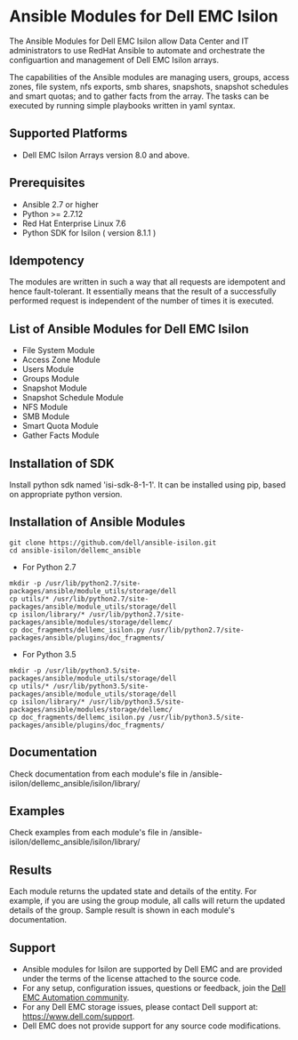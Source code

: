 # Ansible Modules for Dell EMC Isilon
The Ansible Modules for Dell EMC Isilon allow Data Center and IT administrators to use RedHat Ansible to automate and orchestrate the configuartion and management of Dell EMC Isilon arrays.

The capabilities of the Ansible modules are managing users, groups, access zones, file system, nfs exports, smb shares, snapshots, snapshot schedules and smart quotas; and to gather facts from the array. The tasks can be executed by running simple playbooks written in yaml syntax.

## Supported Platforms
  * Dell EMC Isilon Arrays version 8.0 and above.

## Prerequisites
  * Ansible 2.7 or higher
  * Python >= 2.7.12
  * Red Hat Enterprise Linux 7.6
  * Python SDK for Isilon ( version 8.1.1 )

## Idempotency
The modules are written in such a way that all requests are idempotent and hence fault-tolerant. It essentially means that the result of a successfully performed request is independent of the number of times it is executed.

## List of Ansible Modules for Dell EMC Isilon
  * File System Module
  * Access Zone Module
  * Users Module
  * Groups Module
  * Snapshot Module
  * Snapshot Schedule Module
  * NFS Module
  * SMB Module
  * Smart Quota Module
  * Gather Facts Module

## Installation of SDK
Install python sdk named 'isi-sdk-8-1-1'. It can be installed using pip, based on appropriate python version.

## Installation of Ansible Modules 
```
git clone https://github.com/dell/ansible-isilon.git
cd ansible-isilon/dellemc_ansible
```
* For Python 2.7
```
mkdir -p /usr/lib/python2.7/site-packages/ansible/module_utils/storage/dell
cp utils/* /usr/lib/python2.7/site-packages/ansible/module_utils/storage/dell 
cp isilon/library/* /usr/lib/python2.7/site-packages/ansible/modules/storage/dellemc/
cp doc_fragments/dellemc_isilon.py /usr/lib/python2.7/site-packages/ansible/plugins/doc_fragments/
```
* For Python 3.5
```
mkdir -p /usr/lib/python3.5/site-packages/ansible/module_utils/storage/dell
cp utils/* /usr/lib/python3.5/site-packages/ansible/module_utils/storage/dell
cp isilon/library/* /usr/lib/python3.5/site-packages/ansible/modules/storage/dellemc/
cp doc_fragments/dellemc_isilon.py /usr/lib/python3.5/site-packages/ansible/plugins/doc_fragments/
```

## Documentation
Check documentation from each module's file in /ansible-isilon/dellemc_ansible/isilon/library/

## Examples
Check examples from each module's file in /ansible-isilon/dellemc_ansible/isilon/library/

## Results
Each module returns the updated state and details of the entity. 
For example, if you are using the group module, all calls will return the updated details of the group.
Sample result is shown in each module's documentation.

## Support
  * Ansible modules for Isilon are supported by Dell EMC and are provided under the terms of the license attached to the source code.
  * For any setup, configuration issues, questions or feedback, join the [Dell EMC Automation community](https://www.dell.com/community/Automation/bd-p/Automation).
  * For any Dell EMC storage issues, please contact Dell support at: https://www.dell.com/support.
  * Dell EMC does not provide support for any source code modifications.